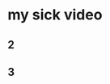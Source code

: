 # my sick video
<script src="https://play.dev1.viostream.io/embed/niwrgryd8wrz4k?playerKey=s-dj4y131"></script>
## 2
<script src="https://play.dev1.viostream.io/embed/niwrgryd8wrz4k?playerKey=s-dj45fqy"></script>
## 3
<script src="https://play.dev1.viostream.io/embed/niwrgryd8wrz4k?playerKey=s-dj45fsx"></script>
